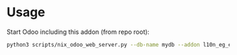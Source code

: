# Usage

Start Odoo including this addon (from repo root):

```bash
python3 scripts/nix_odoo_web_server.py --db-name mydb --addon l10n_eg_edi_eta
```
